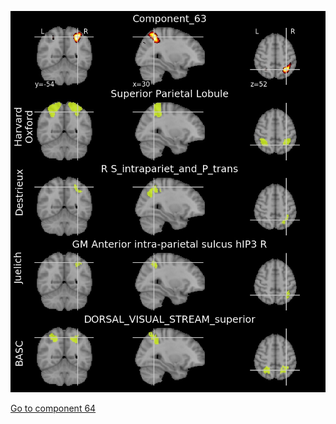 ![63](preliminary/63.jpg "Component 63")

[Go to component 64](https://parietal-inria.github.io/MODL_atlas/128/64 "Component 64")
